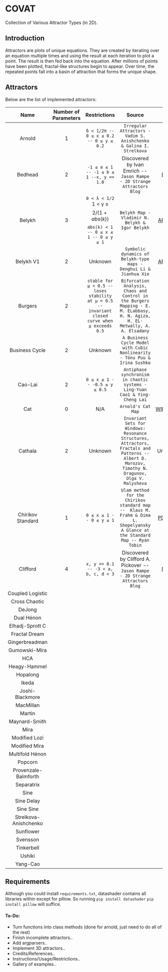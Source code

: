 # COVAT
Collection of Various Attractor Types (in 2D).

## Introduction
Attractors are plots of unique equations. They are created by iterating over an equation multiple times and using the result at each iteration to plot a point. The result is then fed back into the equation. After millions of points have been plotted, fractal-like structures begin to appear. Over time, the repeated points fall into a basin of attraction that forms the unique shape.

## Attractors
Below are the list of implemented attractors:

| Name          | Number of Parameters | Restrictions  | Source | Link |
| :-----------: |:--------------------:|:-------------:|:-------:|:----:|
| Arnold        | 1                    | ```δ < 1/2π -- 0 ≤ x ≤ 0.2 -- 0 ≤ y ≤ 0.2```| ```Irregular Attractors - Vadim S. Anishchenko & Galina I. Strelkova``` | [PDF](https://www.emis.de/journals/HOA/DDNS/2/153.pdf) | 
| Bedhead       | 2                    | ```-1 ≤ a ≤ 1 -- -1 ≤ b ≤ 1 --x, y == 1.0```   |Discovered by Ivan Emrich -- ```Jason Rampe - 2D Strange Attractors Blog```| [BLOG](https://softologyblog.wordpress.com/2017/03/04/2d-strange-attractors/)|
| Belykh        | 3                    | ```0 < λ < 1/2```  1 < γ ≤ $$2/(1+abs(k))$$  ```abs(k) < 1 -- 0 ≤ x ≤ 1 -- 0 ≤ y ≤ 1```     | ```Belykh Map - Vladimir N. Belykh & Igor Belykh``` | [ARTICLE](http://www.scholarpedia.org/article/Belykh_map)|
|  Belykh V1|  2| Unknown |```Symbolic dynamics of Belykh-type maps - Denghui Li & Jianhua Xie``` | [ARTICLE](https://link.springer.com/article/10.1007/s10483-016-2080-9)|
| Burgers |  2|```stable for µ < 0.5 -- loses stability at µ = 0.5 -- invariant closed curve when µ exceeds 0.5```  |```Bifurcation Analysis, Chaos and Control in the Burgers Mapping - E. M. ELabbasy, H. N. Agiza, H. EL-Metwally, A. A. Elsadany``` |[PDF](http://www.worldacademicunion.com/journal/1749-3889-3897IJNS/IJNSVol4No3Paper02.pdf) |
| Business Cycle |  2| Unknown | ```A Business Cycle Model with Cubic Nonlinearity - Tönu Puu & Irina Sushko```| [PDF](http://www.diva-portal.org/smash/get/diva2:227245/FULLTEXT01.pdf)|
|  Cao-Lai|  2| ```0 ≤ x ≤ 1 -- -0.5 ≤ y ≤ 0.5``` | ```Antiphase synchronism in chaotic systems - Ling-Yuan Cao1 & Ying-Cheng Lai```| [PDF](http://chaos1.la.asu.edu/~yclai/papers/PRE_98_CL.pdf)|
|  Cat|  0|  N/A| ```Arnold's Cat Map```|[WIKIPEDIA](https://en.wikipedia.org/wiki/Arnold%27s_cat_map) |
|  Cathala|  2| Unknown |```Invariant Sets for Windows: Resonance Structures, Attractors, Fractals and Patterns -- Albert D. Morozov, Timothy N. Dragunov, Olga V. Malysheva``` | Unknown|
|  Chirikov Standard| 1 | ```0 ≤ x ≤ 1 -- 0 ≤ y ≤ 1```|```Ulam method for the Chirikov standard map --  Klaus M. Frahm & Dima L. Shepelyansky``` ```A Glance at the Standard Map -- Ryan Tobin```|[PDF](https://arxiv.org/pdf/1004.1349.pdf) [PDF](https://csc.ucdavis.edu/~chaos/courses/nlp/Projects2009/RyanTobin/A%20Glance%20at%20the%20Standard%20Map.pdf) |
|  Clifford|  4| ```x, y == 0.1 -- -3 < a, b, c, d < 3``` | Discovered by Clifford A. Pickover -- ```Jason Rampe - 2D Strange Attractors Blog```| [BLOG](https://softologyblog.wordpress.com/2017/03/04/2d-strange-attractors/)|
|  Coupled Logistic|  |  | | |
|  Cross Chaotic|  |  | | |
|  DeJong|  |  | | |
|  Dual Hénon|  |  | | |
|  Elhadj-Sprott C|  |  | | |
|  Fractal Dream|  |  | | |
|  Gingerbreadman|  |  | | |
|  Gumowski-Mira|  |  | | |
|  HCA|  |  | | |
|  Heagy-Hammel|  |  | | |
|  Hopalong|  |  | | |
|  Ikeda|  |  | | |
|  Joshi-Blackmore|  |  | | |
|  MacMillan|  |  | | |
|  Martin|  |  | | |
|  Maynard-Smith|  |  | | |
|  Mira|  |  | | |
|  Modified Lozi|  |  | | |
|  Modified Mira|  |  | | |
|  Multifold Hénon |  |  | | |
|  Popcorn|  |  | | |
|  Provenzale-Balmforth|  |  | | |
|  Separatrix|  |  | | |
|  Sine|  |  | | |
|  Sine Delay|  |  | | |
|  Sine Sine|  |  | | |
|  Strelkova-Anishchenko|  |  | | |
|  Sunflower|  |  | | |
|  Svensson|  |  | | |
|  Tinkerbell|  |  | | |
|  Ushiki|  |  | | |
|  Yang-Cao|  |  | | |


## Requirements

Although you could install ```requirements.txt```, datashader contains all libraries within except for pillow. So running ```pip install datashader``` ```pip install pillow``` will suffice.

#### To-Do:
- Turn functions into class methods (done for arnold, just need to do all of the rest)
- Finish incomplete attractors..
- Add argparsers..
- Implement 3D attractors..
- Credits/References..
- Instructions/Usage/Restrictions..
- Gallery of examples..
